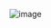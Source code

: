 ![image](https://user-images.githubusercontent.com/120246386/234662290-76284a2b-1a9d-4a5f-803a-a7c59c0873f4.png)
